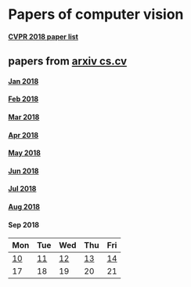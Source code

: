 # Papers of computer vision
#### [CVPR 2018 paper list](2018/cvpr2018.md)


## papers from [arxiv cs.cv](http://arxiv.org)

#### [Jan 2018](2018/2018/arxiv-1801.md)  
#### [Feb 2018](2018/2018/arxiv-1802.md)
#### [Mar 2018](2018/2018/arxiv-1803.md)  
#### [Apr 2018](2018/2018/arxiv-1804.md)
#### [May 2018](2018/2018/arxiv-1805.md)  
#### [Jun 2018](2018/2018/arxiv-1806.md)
#### [Jul 2018](2018/2018/arxiv-1807.md)
#### [Aug 2018](2018/2018/arxiv-1808.md)


#### Sep 2018



Mon | Tue | Wed | Thu | Fri 
----------|-------------|-------------|-------------|-------------|
[10](2018/201809/Mon,%2010%20Sep%202018.md) | [11](2018/201809/Tue,%2011%20Sep%202018.md) | [12](2018/201809/Wed,%2012%20Sep%202018.md) | [13](2018/201809/Thu,%2013%20Sep%202018.md) | [14](2018/201809/Fri,%2014%20Sep%202018.md) |
17 | 18 |19 |20 | 21|


